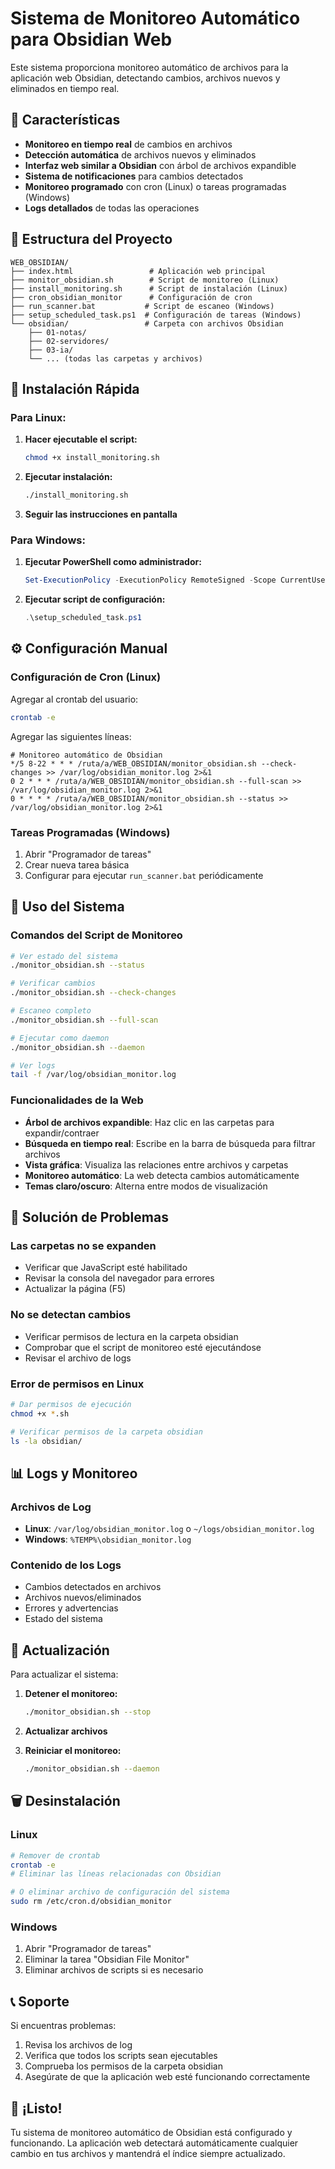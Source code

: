 # Sistema de Monitoreo Automático para Obsidian Web

Este sistema proporciona monitoreo automático de archivos para la aplicación web Obsidian, detectando cambios, archivos nuevos y eliminados en tiempo real.

## 🎯 Características

- **Monitoreo en tiempo real** de cambios en archivos
- **Detección automática** de archivos nuevos y eliminados
- **Interfaz web similar a Obsidian** con árbol de archivos expandible
- **Sistema de notificaciones** para cambios detectados
- **Monitoreo programado** con cron (Linux) o tareas programadas (Windows)
- **Logs detallados** de todas las operaciones

## 📁 Estructura del Proyecto

```
WEB_OBSIDIAN/
├── index.html                 # Aplicación web principal
├── monitor_obsidian.sh        # Script de monitoreo (Linux)
├── install_monitoring.sh      # Script de instalación (Linux)
├── cron_obsidian_monitor      # Configuración de cron
├── run_scanner.bat           # Script de escaneo (Windows)
├── setup_scheduled_task.ps1  # Configuración de tareas (Windows)
└── obsidian/                 # Carpeta con archivos Obsidian
    ├── 01-notas/
    ├── 02-servidores/
    ├── 03-ia/
    └── ... (todas las carpetas y archivos)
```

## 🚀 Instalación Rápida

### Para Linux:

1. **Hacer ejecutable el script:**
   ```bash
   chmod +x install_monitoring.sh
   ```

2. **Ejecutar instalación:**
   ```bash
   ./install_monitoring.sh
   ```

3. **Seguir las instrucciones en pantalla**

### Para Windows:

1. **Ejecutar PowerShell como administrador:**
   ```powershell
   Set-ExecutionPolicy -ExecutionPolicy RemoteSigned -Scope CurrentUser
   ```

2. **Ejecutar script de configuración:**
   ```powershell
   .\setup_scheduled_task.ps1
   ```

## ⚙️ Configuración Manual

### Configuración de Cron (Linux)

Agregar al crontab del usuario:
```bash
crontab -e
```

Agregar las siguientes líneas:
```
# Monitoreo automático de Obsidian
*/5 8-22 * * * /ruta/a/WEB_OBSIDIAN/monitor_obsidian.sh --check-changes >> /var/log/obsidian_monitor.log 2>&1
0 2 * * * /ruta/a/WEB_OBSIDIAN/monitor_obsidian.sh --full-scan >> /var/log/obsidian_monitor.log 2>&1
0 * * * * /ruta/a/WEB_OBSIDIAN/monitor_obsidian.sh --status >> /var/log/obsidian_monitor.log 2>&1
```

### Tareas Programadas (Windows)

1. Abrir "Programador de tareas"
2. Crear nueva tarea básica
3. Configurar para ejecutar `run_scanner.bat` periódicamente

## 🔧 Uso del Sistema

### Comandos del Script de Monitoreo

```bash
# Ver estado del sistema
./monitor_obsidian.sh --status

# Verificar cambios
./monitor_obsidian.sh --check-changes

# Escaneo completo
./monitor_obsidian.sh --full-scan

# Ejecutar como daemon
./monitor_obsidian.sh --daemon

# Ver logs
tail -f /var/log/obsidian_monitor.log
```

### Funcionalidades de la Web

- **Árbol de archivos expandible**: Haz clic en las carpetas para expandir/contraer
- **Búsqueda en tiempo real**: Escribe en la barra de búsqueda para filtrar archivos
- **Vista gráfica**: Visualiza las relaciones entre archivos y carpetas
- **Monitoreo automático**: La web detecta cambios automáticamente
- **Temas claro/oscuro**: Alterna entre modos de visualización

## 🐛 Solución de Problemas

### Las carpetas no se expanden
- Verificar que JavaScript esté habilitado
- Revisar la consola del navegador para errores
- Actualizar la página (F5)

### No se detectan cambios
- Verificar permisos de lectura en la carpeta obsidian
- Comprobar que el script de monitoreo esté ejecutándose
- Revisar el archivo de logs

### Error de permisos en Linux
```bash
# Dar permisos de ejecución
chmod +x *.sh

# Verificar permisos de la carpeta obsidian
ls -la obsidian/
```

## 📊 Logs y Monitoreo

### Archivos de Log
- **Linux**: `/var/log/obsidian_monitor.log` o `~/logs/obsidian_monitor.log`
- **Windows**: `%TEMP%\obsidian_monitor.log`

### Contenido de los Logs
- Cambios detectados en archivos
- Archivos nuevos/eliminados
- Errores y advertencias
- Estado del sistema

## 🔄 Actualización

Para actualizar el sistema:

1. **Detener el monitoreo:**
   ```bash
   ./monitor_obsidian.sh --stop
   ```

2. **Actualizar archivos**
3. **Reiniciar el monitoreo:**
   ```bash
   ./monitor_obsidian.sh --daemon
   ```

## 🗑️ Desinstalación

### Linux
```bash
# Remover de crontab
crontab -e
# Eliminar las líneas relacionadas con Obsidian

# O eliminar archivo de configuración del sistema
sudo rm /etc/cron.d/obsidian_monitor
```

### Windows
1. Abrir "Programador de tareas"
2. Eliminar la tarea "Obsidian File Monitor"
3. Eliminar archivos de scripts si es necesario

## 📞 Soporte

Si encuentras problemas:
1. Revisa los archivos de log
2. Verifica que todos los scripts sean ejecutables
3. Comprueba los permisos de la carpeta obsidian
4. Asegúrate de que la aplicación web esté funcionando correctamente

## 🎉 ¡Listo!

Tu sistema de monitoreo automático de Obsidian está configurado y funcionando. La aplicación web detectará automáticamente cualquier cambio en tus archivos y mantendrá el índice siempre actualizado.